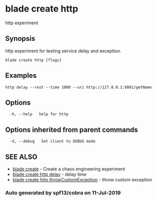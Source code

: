 # blade create http

http experiment

## Synopsis

http experiment for testing service delay and exception.

```text
blade create http [flags]
```

## Examples

```text
http delay --rest --time 1000 --uri http://127.0.0.1:8801/getName
```

## Options

```text
  -h, --help   help for http
```

## Options inherited from parent commands

```text
  -d, --debug   Set client to DEBUG mode
```

## SEE ALSO

* [blade create](blade_create.md)     - Create a chaos engineering experiment
* [blade create http delay](blade_create_http_delay.md)     - delay time
* [blade create http throwCustomException](blade_create_http_throwcustomexception.md)     - throw custom exception

### Auto generated by spf13/cobra on 11-Jul-2019

